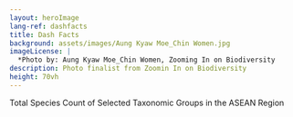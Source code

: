 ```yaml
---
layout: heroImage
lang-ref: dashfacts
title: Dash Facts
background: assets/images/Aung Kyaw Moe_Chin Women.jpg
imageLicense: |
  *Photo by: Aung Kyaw Moe_Chin Women, Zooming In on Biodiversity
description: Photo finalist from Zoomin In on Biodiversity
height: 70vh
---
```


Total Species Count of Selected Taxonomic Groups in the ASEAN Region
